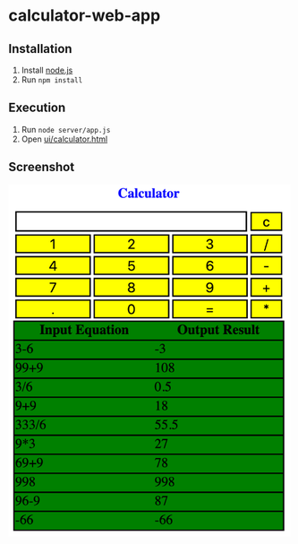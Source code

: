 # calculator-web-app

## Installation
1. Install [node.js](https://nodejs.org/en/)
2. Run `npm install`

## Execution
1. Run `node server/app.js`
2. Open [ui/calculator.html](ui/calculator.html)

## Screenshot
![Example Screenshot](screenshot/example1.png)
